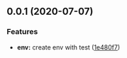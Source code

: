 ## 0.0.1 (2020-07-07)


### Features

* **env:** create env with test ([1e480f7](https://github.com/hblvsjtu/ReactLib/commit/1e480f77b04bbed8a51dc317b3250dfeb0486ebf))



